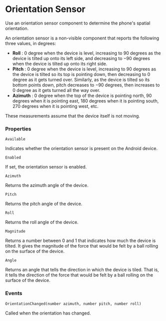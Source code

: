 # Orientation Sensor

Use an orientation sensor component to determine the phone's spatial orientation.

An orientation sensor is a non-visible component that reports the following three values, in degrees:

-   **Roll** : 0 degree when the device is level, increasing to 90 degrees as the device is tilted up onto its left side, and decreasing to −90 degrees when the device is tilted up onto its right side.
-   **Pitch** : 0 degree when the device is level, increasing to 90 degrees as the device is tilted so its top is pointing down, then decreasing to 0 degree as it gets turned over. Similarly, as the device is tilted so its bottom points down, pitch decreases to −90 degrees, then increases to 0 degree as it gets turned all the way over.
-   **Azimuth** : 0 degree when the top of the device is pointing north, 90 degrees when it is pointing east, 180 degrees when it is pointing south, 270 degrees when it is pointing west, etc.

These measurements assume that the device itself is not moving.

### Properties

`Available`

Indicates whether the orientation sensor is present on the Android device.

`Enabled`

If set, the orientation sensor is enabled.

`Azimuth`

Returns the azimuth angle of the device.

`Pitch`

Returns the pitch angle of the device.

`Roll`

Returns the roll angle of the device.

`Magnitude`

Returns a number between 0 and 1 that indicates how much the device is tilted. It gives the magnitude of the force that would be felt by a ball rolling on the surface of the device.

`Angle`

Returns an angle that tells the direction in which the device is tiled. That is, it tells the direction of the force that would be felt by a ball rolling on the surface of the device.

### Events

`OrientationChanged(number azimuth, number pitch, number roll)`

Called when the orientation has changed.
